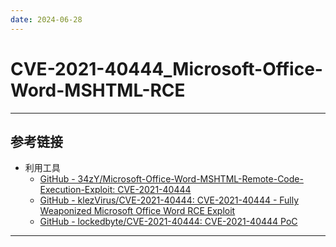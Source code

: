 ```yaml
---
date: 2024-06-28
---
```


# CVE-2021-40444_Microsoft-Office-Word-MSHTML-RCE





---

## 参考链接

- 利用工具
  - [GitHub - 34zY/Microsoft-Office-Word-MSHTML-Remote-Code-Execution-Exploit: CVE-2021-40444](https://github.com/34zY/Microsoft-Office-Word-MSHTML-Remote-Code-Execution-Exploit)
  - [GitHub - klezVirus/CVE-2021-40444: CVE-2021-40444 - Fully Weaponized Microsoft Office Word RCE Exploit](https://github.com/klezVirus/CVE-2021-40444)
  - [GitHub - lockedbyte/CVE-2021-40444: CVE-2021-40444 PoC](https://github.com/lockedbyte/CVE-2021-40444)

---

